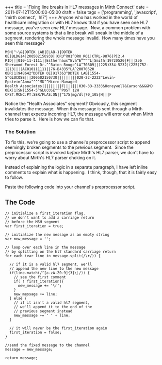 +++
title = 'Fixing line breaks in HL7 messages in Mirth Connect'
date = 2011-07-12T15:00:00-05:00
draft = false
tags = ['programming', 'javascript', 'mirth connect', 'hl7']
+++
Anyone who has worked in the world of healthcare integration or with HL7 knows that if you have seen one HL7 message, you've seen <em>one</em> HL7 message.  Now, a common problem with some source systems is that a line break will sneak in the middle of a segment, rendering the whole message invalid.  How many times have you seen this message?

    MSH|^~\&|DDTEK LAB|ELAB-1|DDTEK OE|BLDG14|200502150930||ORU^R01^ORU_R01|CTRL-9876|P|2.4
    PID|||010-11-1111||Estherhaus^Eva^E^^^^L|Smith|19720520|F|||256 Sherwood Forest Dr.^^Baton Rouge^LA^70809||(225)334-5232|(225)752-1213||||AC010111111||76-B4335^LA^20070520
    OBR|1|948642^DDTEK OE|917363^DDTEK LAB|1554-5^GLUCOSE|||200502150730|||||||||020-22-2222^Levin-Epstein^Anna^^^^MD^^Micro-Managed
    Health Associates|||||||||F|||||||030-33-3333&Honeywell&Carson&&&&MD
    OBX|1|SN|1554-5^GLUCOSE^^^POST 12H CFST:MCNC:PT:SER/PLAS:QN||^175|mg/dl|70_105|H|||F

Notice the "Health Associates" segment? Obviously, this segment invalidates the message.  When this message is sent through a Mirth channel that expects incoming HL7, the message will error out when Mirth tries to parse it.  Here is how we can fix that.

<!--more-->

<h3>The Solution</h3>

To fix this, we're going to use a channel's preprocessor script to append seemingly broken segments to the previous segment.  Since the preprocessor script is invoked <em>before</em> Mirth's HL7 parser, we don't have to worry about Mirth's HL7 parser choking on it.

Instead of explaining the logic in a separate paragraph, I have left inline comments to explain what is happening.  I think, though, that it is fairly easy to follow.

Paste the following code into your channel's preprocessor script.

## The Code

    // initialize a first_iteration flag.
    // we don't want to add a carriage return
    // before the MSH segment
    var first_iteration = true;

    // initialize the new message as an empty string
    var new_message = '';

    // loop over each line in the message
    // by splitting on the hl7 standard carriage return
    for each (var line in message.split(/\r/)) {

      // if it is a valid hl7 segment, we'll
      // append the new line to the new message
      if(line.match(/^[a-zA-Z0-9]{3}\|/)) {
        // see the first comment
        if( ! first_iteration){
          new_message += '\r';
        }
        new_message += line;
      } else {
        // if it isn't a valid hl7 segment,
        // we'll append it to the end of the
        // previous segment instead
        new_message += ' ' + line;
      }

      // it will never be the first_iteration again
      first_iteration = false;
    }

    //send the fixed message to the channel
    message = new_message;

    return message;
